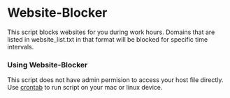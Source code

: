 # Website-Blocker

This script blocks websites for you during work hours. Domains that are listed in website_list.txt in that format will be blocked for specific time intervals.

### Using Website-Blocker

This script does not have admin permision to access your host file directly. Use [crontab](https://opensource.com/article/17/11/how-use-cron-linux) to run script on your mac or linux device.
